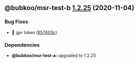 ## @bubkoo/msr-test-b [1.2.25](https://github.com/bubkoo/monorepo-semantic-release/compare/@bubkoo/msr-test-b@1.2.24...@bubkoo/msr-test-b@1.2.25) (2020-11-04)


### Bug Fixes

* 🐛 gpr token ([957403c](https://github.com/bubkoo/monorepo-semantic-release/commit/957403ceb6160810ab936f48009d6c5e1e837d76))





### Dependencies

* **@bubkoo/msr-test-a:** upgraded to 1.2.25
